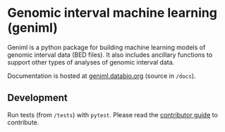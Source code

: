 # Genomic interval machine learning (geniml)

Geniml is a python package for building machine learning models of genomic interval data (BED files). It also includes ancillary functions to support other types of analyses of genomic interval data.

Documentation is hosted at [geniml.databio.org](http://geniml.databio.org/en/latest/) (source in `/docs`).

## Development

Run tests (from `/tests`) with `pytest`. Please read the [contributor guide](https://geniml.databio.org/en/latest/contributing/) to contribute.


